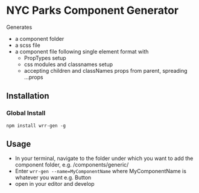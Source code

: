 # NYC Parks Component Generator

Generates 
* a component folder
* a scss file
* a component file following single element format with
  * PropTypes setup
  * css modules and classnames setup
  * accepting children and classNames props from parent, spreading ...props

## Installation

### Global Install
```npm install wrr-gen -g```

## Usage

- In your terminal, navigate to the folder under which you want to add the component folder, e.g. /components/generic/
- Enter ```wrr-gen --name=MyComponentName``` where MyComponentName is whatever you want e.g. Button
- open in your editor and develop
